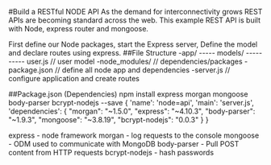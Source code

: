 #Build a RESTful NODE API
As the demand for interconnectivity grows REST APIs are becoming standard across the web.
This example REST API is built with Node, express router and mongoose.

First define our Node packages, start the Express server, Define the model and declare routes using express.
##File Structure
-app/
----- models/
---------- user.js // user model
-node_modules/ // dependencies/packages
-package.json  // define all node app and dependencies
-server.js   // configure application and create routes

##Package.json (Dependencies)
        npm install express morgan mongoose body-parser bcrypt-nodejs --save
{
  'name': 'node=api',
  'main': 'server.js',
  'dependencies': {
    "morgan": "~1.5.0",
    "express": "~4.10.3",
    "body-parser": "~1.9.3",
    "mongoose": "~3.8.19",
    "bcrypt-nodejs": "0.0.3"
  }
}

express - node framework
morgan - log requests to the console
mongoose - ODM used to communicate with MongoDB
body-parser - Pull POST content from HTTP requests
bcrypt-nodejs - hash passwords
